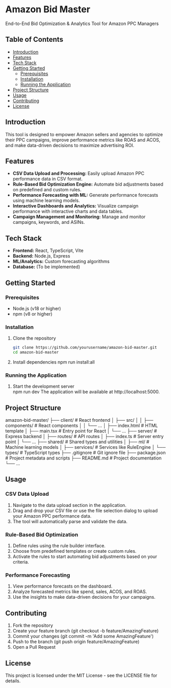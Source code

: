 # Amazon Bid Master

End-to-End Bid Optimization & Analytics Tool for Amazon PPC Managers

## Table of Contents

- [Introduction](#introduction)
- [Features](#features)
- [Tech Stack](#tech-stack)
- [Getting Started](#getting-started)
  - [Prerequisites](#prerequisites)
  - [Installation](#installation)
  - [Running the Application](#running-the-application)
- [Project Structure](#project-structure)
- [Usage](#usage)
- [Contributing](#contributing)
- [License](#license)

## Introduction

This tool is designed to empower Amazon sellers and agencies to optimize their PPC campaigns, improve performance metrics like ROAS and ACOS, and make data-driven decisions to maximize advertising ROI.

## Features

- **CSV Data Upload and Processing:** Easily upload Amazon PPC performance data in CSV format.
- **Rule-Based Bid Optimization Engine:** Automate bid adjustments based on predefined and custom rules.
- **Performance Forecasting with ML:** Generate performance forecasts using machine learning models.
- **Interactive Dashboards and Analytics:** Visualize campaign performance with interactive charts and data tables.
- **Campaign Management and Monitoring:** Manage and monitor campaigns, keywords, and ASINs.

## Tech Stack

- **Frontend:** React, TypeScript, Vite
- **Backend:** Node.js, Express
- **ML/Analytics:** Custom forecasting algorithms
- **Database:** (To be implemented)

## Getting Started

### Prerequisites

- Node.js (v18 or higher)
- npm (v8 or higher)

### Installation

1. Clone the repository
   ```bash
   git clone https://github.com/yourusername/amazon-bid-master.git
   cd amazon-bid-master

2. Install dependencies
    npm run install:all

### Running the Application
1. Start the development server  
    npm run dev
    The application will be available at http://localhost:5000.

## Project Structure

amazon-bid-master/
├── client/               # React frontend
│   ├── src/
│   │   ├── components/   # React components
│   │   └── ...
│   ├── index.html        # HTML template
│   ├── main.tsx          # Entry point for React
│   └── ...
├── server/               # Express backend
│   ├── routes/           # API routes
│   ├── index.ts          # Server entry point
│   └── ...
├── shared/               # Shared types and utilities
│   ├── ml/               # Machine learning models
│   ├── services/         # Services like RuleEngine
│   └── types/            # TypeScript types
├── .gitignore            # Git ignore file
├── package.json          # Project metadata and scripts
├── README.md             # Project documentation
└── ...

## Usage

### CSV Data Upload
1. Navigate to the data upload section in the application.
2. Drag and drop your CSV file or use the file selection dialog to upload your Amazon PPC performance data.
3. The tool will automatically parse and validate the data.

### Rule-Based Bid Optimization
1. Define rules using the rule builder interface.
2. Choose from predefined templates or create custom rules.
3. Activate the rules to start automating bid adjustments based on your criteria.

### Performance Forecasting
1. View performance forecasts on the dashboard.
2. Analyze forecasted metrics like spend, sales, ACOS, and ROAS.
3. Use the insights to make data-driven decisions for your campaigns.

## Contributing
1. Fork the repository
2. Create your feature branch (git checkout -b feature/AmazingFeature)
3. Commit your changes (git commit -m 'Add some AmazingFeature')
4. Push to the branch (git push origin feature/AmazingFeature)
5. Open a Pull Request

## License
This project is licensed under the MIT License - see the LICENSE file for details.
